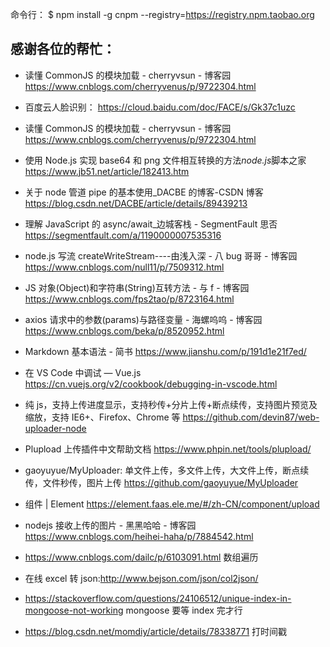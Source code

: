 命令行：
$ npm install -g cnpm --registry=https://registry.npm.taobao.org

## 感谢各位的帮忙：

- 读懂 CommonJS 的模块加载 - cherryvsun - 博客园
  https://www.cnblogs.com/cherryvenus/p/9722304.html

- 百度云人脸识别：
  https://cloud.baidu.com/doc/FACE/s/Gk37c1uzc

- 读懂 CommonJS 的模块加载 - cherryvsun - 博客园
  https://www.cnblogs.com/cherryvenus/p/9722304.html

- 使用 Node.js 实现 base64 和 png 文件相互转换的方法*node.js*脚本之家
  https://www.jb51.net/article/182413.htm

- 关于 node 管道 pipe 的基本使用\_DACBE 的博客-CSDN 博客
  https://blog.csdn.net/DACBE/article/details/89439213

- 理解 JavaScript 的 async/await\_边城客栈 - SegmentFault 思否
  https://segmentfault.com/a/1190000007535316

- node.js 写流 createWriteStream----由浅入深 - 八 bug 哥哥 - 博客园
  https://www.cnblogs.com/null11/p/7509312.html

- JS 对象(Object)和字符串(String)互转方法 - 与 f - 博客园
  https://www.cnblogs.com/fps2tao/p/8723164.html

- axios 请求中的参数(params)与路径变量 - 海螺呜呜 - 博客园
  https://www.cnblogs.com/beka/p/8520952.html

- Markdown 基本语法 - 简书
  https://www.jianshu.com/p/191d1e21f7ed/

- 在 VS Code 中调试 — Vue.js
  https://cn.vuejs.org/v2/cookbook/debugging-in-vscode.html

- 纯 js，支持上传进度显示，支持秒传+分片上传+断点续传，支持图片预览及缩放，支持 IE6+、Firefox、Chrome 等
  https://github.com/devin87/web-uploader-node

- Plupload 上传插件中文帮助文档
  https://www.phpin.net/tools/plupload/

- gaoyuyue/MyUploader: 单文件上传，多文件上传，大文件上传，断点续传，文件秒传，图片上传
  https://github.com/gaoyuyue/MyUploader

- 组件 | Element
  https://element.faas.ele.me/#/zh-CN/component/upload

- nodejs 接收上传的图片 - 黑黑哈哈 - 博客园
  https://www.cnblogs.com/heihei-haha/p/7884542.html

- https://www.cnblogs.com/dailc/p/6103091.html 数组遍历

- 在线 excel 转 json:http://www.bejson.com/json/col2json/

- https://stackoverflow.com/questions/24106512/unique-index-in-mongoose-not-working mongoose 要等 index 完才行

- https://blog.csdn.net/momdiy/article/details/78338771 打时间戳
